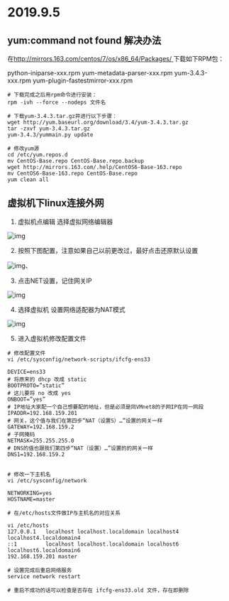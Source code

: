 # 2019.9.5

## yum:command not found 解决办法

在[http://mirrors.163.com/centos/7/os/x86_64/Packages/ ](http://mirrors.163.com/centos/7/os/x86_64/Packages/ )下载如下RPM包：

python-iniparse-xxx.rpm
yum-metadata-parser-xxx.rpm
yum-3.4.3-xxx.rpm
yum-plugin-fastestmirror-xxx.rpm

```shell
# 下载完成之后用rpm命令进行安装：
rpm -ivh --force --nodeps 文件名

# 下载yum-3.4.3.tar.gz并进行以下步骤：
wget http://yum.baseurl.org/download/3.4/yum-3.4.3.tar.gz
tar -zxvf yum-3.4.3.tar.gz
yum-3.4.3/yummain.py update

# 修改yum源
cd /etc/yum.repos.d
mv CentOS-Base.repo CentOS-Base.repo.backup
wget http://mirrors.163.com/.help/CentOS6-Base-163.repo
mv CentOS6-Base-163.repo CentOS-Base.repo
yum clean all
```

## 虚拟机下linux连接外网

1. 虚拟机点编辑 选择虚拟网络编辑器

![img](E:\git_repo\Hao_Learn\2019\9\img\70.png)

2. 按照下图配置，注意如果自己以前更改过，最好点击还原默认设置

![img](E:\git_repo\Hao_Learn\2019\9\img\71.png)、

3. 点击NET设置，记住网关IP

![img](E:\git_repo\Hao_Learn\2019\9\img\72.png)

4. 选择虚拟机 设置网络适配器为NAT模式

![img](E:\git_repo\Hao_Learn\2019\9\img\73.png)

5. 进入虚拟机修改配置文件

```shell
# 修改配置文件
vi /etc/sysconfig/network-scripts/ifcfg-ens33

DEVICE=ens33
# 将原来的 dhcp 改成 static
BOOTPROTO=”static”  
# 这儿要将 no 改成 yes
ONBOOT=”yes”    
# IP地址大家配一个自己想要配的地址，但是必须是同VMnet8的子网IP在同一网段
IPADDR=192.168.159.201
# 网关，这个值与我们在第四步“NAT（设置S）…”设置的网关一样
GATEWAY=192.168.159.2
# 子网掩码
NETMASK=255.255.255.0
# DNS的值也跟我们第四步“NAT（设置）…”设置的的网关一样
DNS1=192.168.159.2


# 修改一下主机名
vi /etc/sysconfig/network

NETWORKING=yes
HOSTNAME=master

# 在/etc/hosts文件做IP与主机名的对应关系

vi /etc/hosts
127.0.0.1   localhost localhost.localdomain localhost4 localhost4.localdomain4
::1         localhost localhost.localdomain localhost6 localhost6.localdomain6
192.168.159.201 master

# 设置完成后重启网络服务
service network restart

# 重启不成功的话可以检查是否存在 ifcfg-ens33.old 文件，存在即删除
```